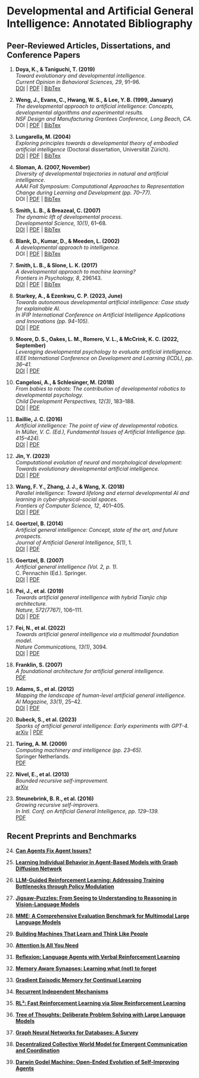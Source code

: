 # Developmental and Artificial General Intelligence: Annotated Bibliography

## Peer-Reviewed Articles, Dissertations, and Conference Papers

1. **Doya, K., & Taniguchi, T. (2019)**  
   *Toward evolutionary and developmental intelligence.*  
   *Current Opinion in Behavioral Sciences, 29*, 91–96.  
   [DOI](https://doi.org/10.1016/j.cobeha.2019.04.005) | [PDF](https://drive.google.com/file/d/1jPxUv3oKY9f7FO2D3TNTDp8cfc-Ul1rc/view) | [BibTex](https://scholar.googleusercontent.com/scholar.bib?q=info:r1v4Ac1aVCAJ:scholar.google.com/&output=citation&scisdr=CgJeZl9mEL6uwv_24Wc:AAZF9b8AAAAAaEfw-Wdqjf4i9Aj4MPFcnpxKm54&scisig=AAZF9b8AAAAAaEfw-Sfg7wTZkd-xRbAA_ZUs3hw&scisf=4&ct=citation&cd=-1&hl=en)

2. **Weng, J., Evans, C., Hwang, W. S., & Lee, Y. B. (1999, January)**  
   *The developmental approach to artificial intelligence: Concepts, developmental algorithms and experimental results.*  
   *NSF Design and Manufacturing Grantees Conference, Long Beach, CA.*  
   DOI | [PDF](https://drive.google.com/file/d/1_WRs4peqtX5xUD0meaucTleBQXDLw63U/view) | [BibTex](https://scholar.googleusercontent.com/scholar.bib?q=info:ZP422P__UX0J:scholar.google.com/&output=citation&scisdr=CgJeZl9mEL6uwv_2r0g:AAZF9b8AAAAAaEfwt0hlQ5MzahgOeYoT58MACFE&scisig=AAZF9b8AAAAAaEfwtzgeBltv4LWojzXVBoKApG4&scisf=4&ct=citation&cd=-1&hl=en)

4. **Lungarella, M. (2004)**  
   *Exploring principles towards a developmental theory of embodied artificial intelligence* (Doctoral dissertation, Universität Zürich).  
   [DOI](https://doi.org/10.5167/uzh-179106) | [PDF](https://drive.google.com/file/d/157y1XSCtUD6KibyyFTijI1E6wLHpobg-/view) | [BibTex](https://scholar.googleusercontent.com/scholar.bib?q=info:yfHtHiFLxWkJ:scholar.google.com/&output=citation&scisdr=CgJeZl9mEL6uwv_3rZ0:AAZF9b8AAAAAaEfxtZ2H52QE2LKVHIs7g1klJu4&scisig=AAZF9b8AAAAAaEfxtU-Cb-kTX0mhfKmZhVz3rOY&scisf=4&ct=citation&cd=-1&hl=en)

5. **Sloman, A. (2007, November)**  
   *Diversity of developmental trajectories in natural and artificial intelligence.*  
   *AAAI Fall Symposium: Computational Approaches to Representation Change during Learning and Development (pp. 70–77).*  
   DOI | [PDF](https://drive.google.com/file/d/1lxe79YOxRnY6FmQI8UNXuvipdIRogZ_L/view) | [BibTex](https://scholar.googleusercontent.com/scholar.bib?q=info:O4_REy3-axAJ:scholar.google.com/&output=citation&scisdr=CgJeZl9mEL6uwv_0dro:AAZF9b8AAAAAaEfybrpmEAw0BWvuT-YVRVW8MJg&scisig=AAZF9b8AAAAAaEfybsS1oeBpyrZfelwQ1vCk0_Q&scisf=4&ct=citation&cd=-1&hl=en)

6. **Smith, L. B., & Breazeal, C. (2007)**  
   *The dynamic lift of developmental process.*  
   *Developmental Science, 10(1)*, 61–68.  
   [DOI](https://doi.org/10.1111/j.1467-7687.2007.00569.x) | [PDF](https://drive.google.com/file/d/15kT3n8lyjw_XDokSoH1Nsz9MH4EIjTrU/view) | [BibTex](https://scholar.googleusercontent.com/scholar.bib?q=info:u5A68mOCwQ4J:scholar.google.com/&output=citation&scisdr=CgJeZl9mEL6uwv_0y1I:AAZF9b8AAAAAaEfy01LrkYW6lAWwSCNrItO-1mo&scisig=AAZF9b8AAAAAaEfy06l0vVD55TvwDdr1QFOnn1g&scisf=4&ct=citation&cd=-1&hl=en)

7. **Blank, D., Kumar, D., & Meeden, L. (2002)**  
   *A developmental approach to intelligence.*  
   DOI | [PDF](https://drive.google.com/file/d/1kDtB6RrQGJ38P8t9IB0EfNQeam7PUZ41/view) | [BibTex](https://scholar.googleusercontent.com/scholar.bib?q=info:Z0vSDW8lb8YJ:scholar.google.com/&output=citation&scisdr=CgJeZl9mEL6uwv_1We4:AAZF9b8AAAAAaEfzQe4bXokNYJEBz7QFxLM8qpc&scisig=AAZF9b8AAAAAaEfzQUOQAHPQjWRt_KRdJ169ZkY&scisf=4&ct=citation&cd=-1&hl=en)

8. **Smith, L. B., & Slone, L. K. (2017)**  
   *A developmental approach to machine learning?*  
   *Frontiers in Psychology, 8*, 296143.  
   [DOI](https://doi.org/10.3389/fpsyg.2017.02126) | [PDF](https://drive.google.com/file/d/13DUATH2U-ZCGIt-vkRuftvaks6Ajbten/view) | [BibTex](https://scholar.googleusercontent.com/scholar.bib?q=info:x6-L-4GmuMwJ:scholar.google.com/&output=citation&scisdr=CgJeZl9mEL6uwv_1kH8:AAZF9b8AAAAAaEfziH9zTos3EyHLTh9bQE9rS9w&scisig=AAZF9b8AAAAAaEfziCf0bAoHzdv4_tcxN6NKJIM&scisf=4&ct=citation&cd=-1&hl=en)

9. **Starkey, A., & Ezenkwu, C. P. (2023, June)**  
   *Towards autonomous developmental artificial intelligence: Case study for explainable AI.*  
   *In IFIP International Conference on Artificial Intelligence Applications and Innovations (pp. 94–105).*  
   [DOI](https://doi.org/10.1007/978-3-031-34437-7_8) | [PDF](https://drive.google.com/file/d/1f9zpknjZuAOjXUvNkZJQakHhP43sja4b/view)

10. **Moore, D. S., Oakes, L. M., Romero, V. L., & McCrink, K. C. (2022, September)**  
   *Leveraging developmental psychology to evaluate artificial intelligence.*  
   *IEEE International Conference on Development and Learning (ICDL), pp. 36–41.*  
   [DOI](https://doi.org/10.1109/ICDL55014.2022.9926037) | [PDF](https://drive.google.com/file/d/1Ku4H-gIwUqbxz6w59Xu6AqL81ASNU1-y/view)

11. **Cangelosi, A., & Schlesinger, M. (2018)**  
    *From babies to robots: The contribution of developmental robotics to developmental psychology.*  
    *Child Development Perspectives, 12(3)*, 183–188.  
    [DOI](https://doi.org/10.1111/cdep.12287) | [PDF](https://drive.google.com/file/d/1Ku4H-gIwUqbxz6w59Xu6AqL81ASNU1-y/view)

12. **Baillie, J. C. (2016)**  
    *Artificial intelligence: The point of view of developmental robotics.*  
    *In Müller, V. C. (Ed.), Fundamental Issues of Artificial Intelligence (pp. 415–424).*  
    [DOI](https://doi.org/10.1007/978-3-319-26485-1_23) | [PDF](https://drive.google.com/file/d/1VcIKSVyimCN_dOutdJmDVoOZCmJbWExi/view)

13. **Jin, Y. (2023)**  
    *Computational evolution of neural and morphological development: Towards evolutionary developmental artificial intelligence.*  
    [DOI](https://doi.org/10.1007/978-3-031-26326-5) | [PDF](https://drive.google.com/file/d/1gAvxuaJPt-qWIdWIjqppyz3bh7qp2jij/view)

14. **Wang, F. Y., Zhang, J. J., & Wang, X. (2018)**  
    *Parallel intelligence: Toward lifelong and eternal developmental AI and learning in cyber-physical-social spaces.*  
    *Frontiers of Computer Science, 12*, 401–405.  
    [DOI](https://doi.org/10.1007/s11704-017-7073-1) | [PDF](https://drive.google.com/file/d/1FN_AomfY7pJ75_kxk21-IJVUv8I_TeVV/view)

15. **Goertzel, B. (2014)**  
    *Artificial general intelligence: Concept, state of the art, and future prospects.*  
    *Journal of Artificial General Intelligence, 5(1)*, 1.  
    [DOI](https://doi.org/10.2478/jagi-2014-0001) | [PDF](https://drive.google.com/file/d/1fPgVHqZfcXFRRjHHgyDyC3g040A4SqjJ/view)

16. **Goertzel, B. (2007)**  
    *Artificial general intelligence (Vol. 2, p. 1).*  
    C. Pennachin (Ed.). Springer.  
    [DOI](https://doi.org/10.1007/978-3-540-68677-4) | [PDF](https://drive.google.com/file/d/16X2nIXMXrAXXxBoOmwd7QDaUVXLcgPj7/view)

17. **Pei, J., et al. (2019)**  
    *Towards artificial general intelligence with hybrid Tianjic chip architecture.*  
    *Nature, 572(7767)*, 106–111.  
    [DOI](https://doi.org/10.1038/s41586-019-1424-8) | [PDF](https://drive.google.com/file/d/1pyxh9cq6PY-JCCJBogeGyW-HMYdprqfS/view)

18. **Fei, N., et al. (2022)**  
    *Towards artificial general intelligence via a multimodal foundation model.*  
    *Nature Communications, 13(1)*, 3094.  
    [DOI](https://doi.org/10.1038/s41467-022-30700-4) | [PDF](https://drive.google.com/file/d/1DqNHPS7Uc40EgRA2ZAunAnDflyq40sd4/view)

19. **Franklin, S. (2007)**  
    *A foundational architecture for artificial general intelligence.*  
    [PDF](https://drive.google.com/file/d/17Y2RqrDPaKzH2NRR3TbRufKk5bRyzvBo/view)

20. **Adams, S., et al. (2012)**  
    *Mapping the landscape of human-level artificial general intelligence.*  
    *AI Magazine, 33(1)*, 25–42.  
    [DOI](https://doi.org/10.1609/aimag.v33i1.2322) | [PDF](https://drive.google.com/file/d/1lmgmts5vhvJ14HfSLOYSSH-6kOSwOB6b/view)

21. **Bubeck, S., et al. (2023)**  
    *Sparks of artificial general intelligence: Early experiments with GPT-4.*  
    [arXiv](https://arxiv.org/abs/2303.12712) | [PDF](https://drive.google.com/file/d/1huJCoutJSKxQx8vkJv0DGPzZPRfPb86-/view)

22. **Turing, A. M. (2009)**  
    *Computing machinery and intelligence (pp. 23–65).*  
    Springer Netherlands.  
    [PDF](https://ebiquity.umbc.edu/_file_directory_/papers/1389.pdf)

23. **Nivel, E., et al. (2013)**  
    *Bounded recursive self-improvement.*  
    [arXiv](https://arxiv.org/abs/1312.6764)

24. **Steunebrink, B. R., et al. (2016)**  
    *Growing recursive self-improvers.*  
    *In Intl. Conf. on Artificial General Intelligence, pp. 129–139.*  
    [PDF](https://alumni.media.mit.edu/~kris/ftp/AGI16_growing_recursive_self-improvers.pdf)

## Recent Preprints and Benchmarks

24. [**Can Agents Fix Agent Issues?**](https://arxiv.org/abs/2505.20749)

25. [**Learning Individual Behavior in Agent-Based Models with Graph Diffusion Network**](https://arxiv.org/abs/2505.21426)

26. [**LLM-Guided Reinforcement Learning: Addressing Training Bottlenecks through Policy Modulation**](https://arxiv.org/abs/2505.20671)

27. [**Jigsaw-Puzzles: From Seeing to Understanding to Reasoning in Vision-Language Models**](https://arxiv.org/abs/2505.20728)

28. [**MME: A Comprehensive Evaluation Benchmark for Multimodal Large Language Models**](https://arxiv.org/abs/2306.13394)

29. [**Building Machines That Learn and Think Like People**](https://arxiv.org/abs/1604.00289)

30. [**Attention Is All You Need**](https://arxiv.org/abs/1706.03762)

31. [**Reflexion: Language Agents with Verbal Reinforcement Learning**](https://arxiv.org/abs/2303.11366)

32. [**Memory Aware Synapses: Learning what (not) to forget**](https://arxiv.org/abs/1711.09601)

33. [**Gradient Episodic Memory for Continual Learning**](https://arxiv.org/abs/1706.08840)

34. [**Recurrent Independent Mechanisms**](https://arxiv.org/abs/1909.10893)

35. [**RL²: Fast Reinforcement Learning via Slow Reinforcement Learning**](https://arxiv.org/abs/1611.02779)

36. [**Tree of Thoughts: Deliberate Problem Solving with Large Language Models**](https://arxiv.org/abs/2305.10601)

37. [**Graph Neural Networks for Databases: A Survey**](https://arxiv.org/abs/2502.12908v1)

38. [**Decentralized Collective World Model for Emergent Communication and Coordination**](https://arxiv.org/abs/2504.03353v1)

39. [**Darwin Godel Machine: Open-Ended Evolution of Self-Improving Agents**](https://arxiv.org/abs/2505.22954)
